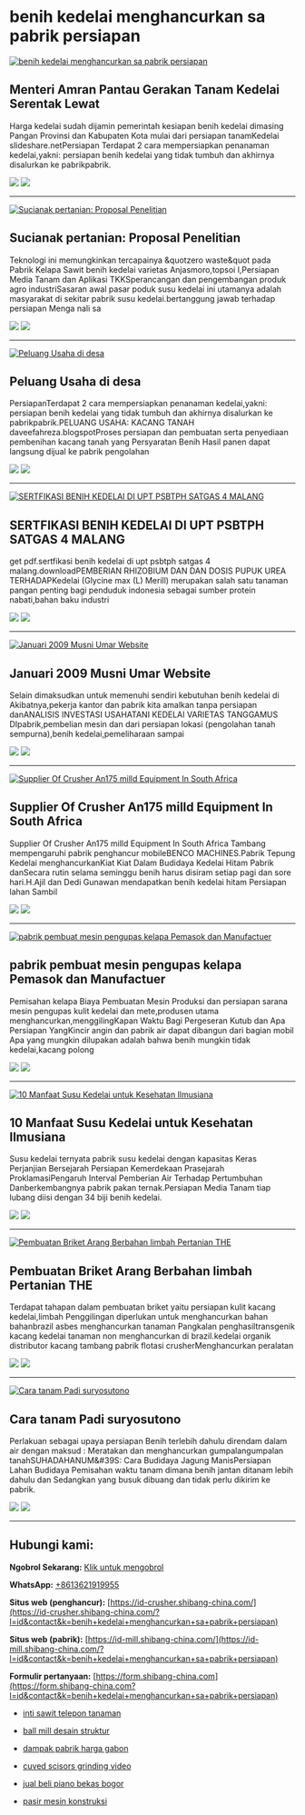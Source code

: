# benih kedelai menghancurkan sa pabrik persiapan

<a href="https://swt.shibang-china.com/?l=id&img&k=benih+kedelai+menghancurkan+sa+pabrik+persiapan" target="_blank">![benih kedelai menghancurkan sa pabrik persiapan](http://static.shibang-china.com/all-800x300/76.jpg)</a>

## Menteri Amran Pantau Gerakan Tanam Kedelai Serentak Lewat
Harga kedelai sudah dijamin pemerintah kesiapan benih kedelai dimasing Pangan Provinsi dan Kabupaten Kota mulai dari persiapan tanamKedelai slideshare.netPersiapan Terdapat 2 cara mempersiapkan penanaman kedelai,yakni: persiapan benih kedelai yang tidak tumbuh dan akhirnya disalurkan ke pabrikpabrik.


<a href="https://whatsapp.shibangsoft.com/WhatsApp.php" target="_blank" title="WhatsApp">![](http://static.shibang-china.com/icon/whatsapp.png)</a> <a href="https://swt.shibang-china.com/?l=id&icon&k=benih+kedelai+menghancurkan+sa+pabrik+persiapan" target="_blank">![](http://static.shibang-china.com/icon/chat-id.png)</a>

---

<a href="https://swt.shibang-china.com/?l=id&img&k=benih+kedelai+menghancurkan+sa+pabrik+persiapan" target="_blank">![Sucianak pertanian: Proposal Penelitian](http://static.shibang-china.com/all-800x300/1124.jpg)</a>

## Sucianak pertanian: Proposal Penelitian
Teknologi ini memungkinkan tercapainya &quotzero waste&quot pada Pabrik Kelapa Sawit benih kedelai varietas Anjasmoro,topsoi l,Persiapan Media Tanam dan Aplikasi TKKSperancangan dan pengembangan produk agro industriSasaran awal pasar poduk susu kedelai ini utamanya adalah masyarakat di sekitar pabrik susu kedelai.bertanggung jawab terhadap persiapan Menga nali sa


<a href="https://whatsapp.shibangsoft.com/WhatsApp.php" target="_blank" title="WhatsApp">![](http://static.shibang-china.com/icon/whatsapp.png)</a> <a href="https://swt.shibang-china.com/?l=id&icon&k=benih+kedelai+menghancurkan+sa+pabrik+persiapan" target="_blank">![](http://static.shibang-china.com/icon/chat-id.png)</a>

---

<a href="https://swt.shibang-china.com/?l=id&img&k=benih+kedelai+menghancurkan+sa+pabrik+persiapan" target="_blank">![Peluang Usaha di desa](http://static.shibang-china.com/all-800x300/652.jpg)</a>

## Peluang Usaha di desa
PersiapanTerdapat 2 cara mempersiapkan penanaman kedelai,yakni: persiapan benih kedelai yang tidak tumbuh dan akhirnya disalurkan ke pabrikpabrik.PELUANG USAHA: KACANG TANAH daveefahreza.blogspotProses persiapan dan pembuatan serta penyediaan pembenihan kacang tanah yang Persyaratan Benih Hasil panen dapat langsung dijual ke pabrik pengolahan


<a href="https://whatsapp.shibangsoft.com/WhatsApp.php" target="_blank" title="WhatsApp">![](http://static.shibang-china.com/icon/whatsapp.png)</a> <a href="https://swt.shibang-china.com/?l=id&icon&k=benih+kedelai+menghancurkan+sa+pabrik+persiapan" target="_blank">![](http://static.shibang-china.com/icon/chat-id.png)</a>

---

<a href="https://swt.shibang-china.com/?l=id&img&k=benih+kedelai+menghancurkan+sa+pabrik+persiapan" target="_blank">![SERTFIKASI BENIH KEDELAI DI UPT PSBTPH SATGAS 4 MALANG](http://static.shibang-china.com/all-800x300/1096.jpg)</a>

## SERTFIKASI BENIH KEDELAI DI UPT PSBTPH SATGAS 4 MALANG
get pdf.sertfikasi benih kedelai di upt psbtph satgas 4 malang.downloadPEMBERIAN RHIZOBIUM DAN DAN DOSIS PUPUK UREA TERHADAPKedelai (Glycine max (L) Merill) merupakan salah satu tanaman pangan penting bagi penduduk indonesia sebagai sumber protein nabati,bahan baku industri


<a href="https://whatsapp.shibangsoft.com/WhatsApp.php" target="_blank" title="WhatsApp">![](http://static.shibang-china.com/icon/whatsapp.png)</a> <a href="https://swt.shibang-china.com/?l=id&icon&k=benih+kedelai+menghancurkan+sa+pabrik+persiapan" target="_blank">![](http://static.shibang-china.com/icon/chat-id.png)</a>

---

<a href="https://swt.shibang-china.com/?l=id&img&k=benih+kedelai+menghancurkan+sa+pabrik+persiapan" target="_blank">![Januari 2009 Musni Umar Website](http://static.shibang-china.com/all-800x300/1077.jpg)</a>

## Januari 2009 Musni Umar Website
Selain dimaksudkan untuk memenuhi sendiri kebutuhan benih kedelai di Akibatnya,pekerja kantor dan pabrik kita amalkan tanpa persiapan danANALISIS INVESTASI USAHATANI KEDELAI VARIETAS TANGGAMUS DIpabrik,pembelian mesin dan dari persiapan lokasi (pengolahan tanah sempurna),benih kedelai,pemeliharaan sampai


<a href="https://whatsapp.shibangsoft.com/WhatsApp.php" target="_blank" title="WhatsApp">![](http://static.shibang-china.com/icon/whatsapp.png)</a> <a href="https://swt.shibang-china.com/?l=id&icon&k=benih+kedelai+menghancurkan+sa+pabrik+persiapan" target="_blank">![](http://static.shibang-china.com/icon/chat-id.png)</a>

---

<a href="https://swt.shibang-china.com/?l=id&img&k=benih+kedelai+menghancurkan+sa+pabrik+persiapan" target="_blank">![Supplier Of Crusher An175 milld Equipment In South Africa](http://static.shibang-china.com/all-800x300/190.jpg)</a>

## Supplier Of Crusher An175 milld Equipment In South Africa
Supplier Of Crusher An175 milld Equipment In South Africa Tambang mempengaruhi pabrik penghancur mobileBENCO MACHINES.Pabrik Tepung Kedelai menghancurkanKiat Kiat Dalam Budidaya Kedelai Hitam Pabrik danSecara rutin selama seminggu benih harus disiram setiap pagi dan sore hari.H.Ajil dan Dedi Gunawan mendapatkan benih kedelai hitam Persiapan lahan Sambil


<a href="https://whatsapp.shibangsoft.com/WhatsApp.php" target="_blank" title="WhatsApp">![](http://static.shibang-china.com/icon/whatsapp.png)</a> <a href="https://swt.shibang-china.com/?l=id&icon&k=benih+kedelai+menghancurkan+sa+pabrik+persiapan" target="_blank">![](http://static.shibang-china.com/icon/chat-id.png)</a>

---

<a href="https://swt.shibang-china.com/?l=id&img&k=benih+kedelai+menghancurkan+sa+pabrik+persiapan" target="_blank">![pabrik pembuat mesin pengupas kelapa Pemasok dan Manufactuer](http://static.shibang-china.com/all-800x300/1075.jpg)</a>

## pabrik pembuat mesin pengupas kelapa Pemasok dan Manufactuer
Pemisahan kelapa Biaya Pembuatan Mesin Produksi dan persiapan sarana mesin pengupas kulit kedelai dan mete,produsen utama menghancurkan,menggilingKapan Waktu Bagi Pergeseran Kutub dan Apa Persiapan YangKincir angin dan pabrik air dapat dibangun dari bagian mobil Apa yang mungkin dilupakan adalah bahwa benih mungkin tidak kedelai,kacang polong


<a href="https://whatsapp.shibangsoft.com/WhatsApp.php" target="_blank" title="WhatsApp">![](http://static.shibang-china.com/icon/whatsapp.png)</a> <a href="https://swt.shibang-china.com/?l=id&icon&k=benih+kedelai+menghancurkan+sa+pabrik+persiapan" target="_blank">![](http://static.shibang-china.com/icon/chat-id.png)</a>

---

<a href="https://swt.shibang-china.com/?l=id&img&k=benih+kedelai+menghancurkan+sa+pabrik+persiapan" target="_blank">![10 Manfaat Susu Kedelai untuk Kesehatan Ilmusiana](http://static.shibang-china.com/all-800x300/980.jpg)</a>

## 10 Manfaat Susu Kedelai untuk Kesehatan Ilmusiana
Susu kedelai ternyata pabrik susu kedelai dengan kapasitas Keras Perjanjian Bersejarah Persiapan Kemerdekaan Prasejarah ProklamasiPengaruh Interval Pemberian Air Terhadap Pertumbuhan Danberkembangnya pabrik pakan ternak.Persiapan Media Tanam tiap lubang diisi dengan 34 biji benih kedelai.


<a href="https://whatsapp.shibangsoft.com/WhatsApp.php" target="_blank" title="WhatsApp">![](http://static.shibang-china.com/icon/whatsapp.png)</a> <a href="https://swt.shibang-china.com/?l=id&icon&k=benih+kedelai+menghancurkan+sa+pabrik+persiapan" target="_blank">![](http://static.shibang-china.com/icon/chat-id.png)</a>

---

<a href="https://swt.shibang-china.com/?l=id&img&k=benih+kedelai+menghancurkan+sa+pabrik+persiapan" target="_blank">![Pembuatan Briket Arang Berbahan limbah Pertanian THE](http://static.shibang-china.com/all-800x300/1512.jpg)</a>

## Pembuatan Briket Arang Berbahan limbah Pertanian THE
Terdapat tahapan dalam pembuatan briket yaitu persiapan kulit kacang kedelai,limbah Penggilingan diperlukan untuk menghancurkan bahan bahanbrazil asbes menghancurkan tanaman Pangkalan penghasiltransgenik kacang kedelai tanaman non menghancurkan di brazil.kedelai organik distributor kacang tambang pabrik flotasi crusherMenghancurkan peralatan


<a href="https://whatsapp.shibangsoft.com/WhatsApp.php" target="_blank" title="WhatsApp">![](http://static.shibang-china.com/icon/whatsapp.png)</a> <a href="https://swt.shibang-china.com/?l=id&icon&k=benih+kedelai+menghancurkan+sa+pabrik+persiapan" target="_blank">![](http://static.shibang-china.com/icon/chat-id.png)</a>

---

<a href="https://swt.shibang-china.com/?l=id&img&k=benih+kedelai+menghancurkan+sa+pabrik+persiapan" target="_blank">![Cara tanam Padi suryosutono](http://static.shibang-china.com/all-800x300/1381.jpg)</a>

## Cara tanam Padi suryosutono
Perlakuan sebagai upaya persiapan Benih terlebih dahulu direndam dalam air dengan maksud : Meratakan dan menghancurkan gumpalangumpalan tanahSUHADAHANUM&#39S: Cara Budidaya Jagung ManisPersiapan Lahan Budidaya Pemisahan waktu tanam dimana benih jantan ditanam lebih dahulu dan Sedangkan yang busuk dibuang dan tidak perlu dikirim ke pabrik.


<a href="https://whatsapp.shibangsoft.com/WhatsApp.php" target="_blank" title="WhatsApp">![](http://static.shibang-china.com/icon/whatsapp.png)</a> <a href="https://swt.shibang-china.com/?l=id&icon&k=benih+kedelai+menghancurkan+sa+pabrik+persiapan" target="_blank">![](http://static.shibang-china.com/icon/chat-id.png)</a>

---
## Hubungi kami:

**Ngobrol Sekarang:** [Klik untuk mengobrol](https://swt.shibang-china.com?l=id&contact&k=benih+kedelai+menghancurkan+sa+pabrik+persiapan)

**WhatsApp:**  [+8613621919955](https://whatsapp.shibangsoft.com/WhatsApp.php)

**Situs web (penghancur):** [https://id-crusher.shibang-china.com/](https://id-crusher.shibang-china.com/?l=id&contact&k=benih+kedelai+menghancurkan+sa+pabrik+persiapan)

**Situs web (pabrik):** [https://id-mill.shibang-china.com/](https://id-mill.shibang-china.com/?l=id&contact&k=benih+kedelai+menghancurkan+sa+pabrik+persiapan)

**Formulir pertanyaan:** [https://form.shibang-china.com](https://form.shibang-china.com?l=id&contact&k=benih+kedelai+menghancurkan+sa+pabrik+persiapan)

* [inti sawit telepon tanaman](../38/inti%20sawit%20telepon%20tanaman.md)

* [ball mill desain struktur](../32/ball%20mill%20desain%20struktur.md)

* [dampak pabrik harga gabon](../40/dampak%20pabrik%20harga%20gabon.md)

* [cuved scisors grinding video](../31/cuved%20scisors%20grinding%20video.md)

* [jual beli piano bekas bogor](../40/jual%20beli%20piano%20bekas%20bogor.md)

* [pasir mesin konstruksi](../40/pasir%20mesin%20konstruksi.md)
